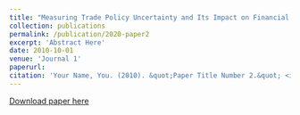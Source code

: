```yaml
---
title: "Measuring Trade Policy Uncertainty and Its Impact on Financial Market Volatility"
collection: publications
permalink: /publication/2020-paper2
excerpt: 'Abstract Here'
date: 2010-10-01
venue: 'Journal 1'
paperurl: 
citation: 'Your Name, You. (2010). &quot;Paper Title Number 2.&quot; <i>Journal 1</i>. 1(2).'
---
```


[Download paper here](http://academicpages.github.io/files/paper2.pdf)
